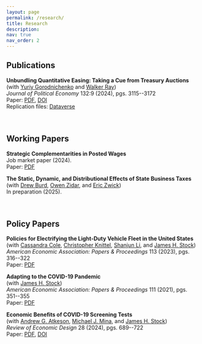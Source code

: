 ```yaml
---
layout: page
permalink: /research/
title: Research
description:  
nav: true
nav_order: 2
---
```



## Publications

<b>Unbundling Quantitative Easing: Taking a Cue from Treasury Auctions</b><br>
  (with [Yuriy Gorodnichenko](https://eml.berkeley.edu/~ygorodni/) and [Walker Ray](https://sites.google.com/view/walkerdray))<br>
  <i>Journal of Political Economy</i> 132:9 (2024), pgs. 3115--3172<br>
  Paper: [PDF](https://www.mdroste.com/files/unbundling_qe_jpe.pdf), [DOI](https://doi.org/10.1086/729581)<br>
  Replication files: [Dataverse](https://dataverse.harvard.edu/dataset.xhtml?persistentId=doi:10.7910/DVN/KHZI1L)<br><br><br>



## Working Papers


<b>Strategic Complementarities in Posted Wages</b><br>
  Job market paper (2024).<br>
  Paper: [PDF](https://www.mdroste.com/files/jmp_droste_current.pdf)<br>

<b>The Static, Dynamic, and Distributional Effects of State Business Taxes</b><br>
  (with [Drew Burd](https://economics.uchicago.edu/directory/samuel-burd), [Owen Zidar](https://zidar.princeton.edu/), and [Eric Zwick](http://www.ericzwick.com/))<br>
  In preparation (2025).<br><br><br>
  


## Policy Papers

<b>Policies for Electrifying the Light-Duty Vehicle Fleet in the United States</b><br>
  (with [Cassandra Cole](https://heep.hks.harvard.edu/people/cassandra-cole), [Christopher Knittel](https://mitsloan.mit.edu/faculty/directory/christopher-knittel), [Shanjun Li](http://li.dyson.cornell.edu/), and [James H. Stock](https://scholar.harvard.edu/stock/home))<br>
  <i>American Economic Association: Papers & Proceedings</i> 113 (2023), pgs. 316--322<br>
  Paper: [PDF](https://www.aeaweb.org/articles?id=10.1257/pandp.20231063)<br>

<b>Adapting to the COVID-19 Pandemic</b><br>
  (with [James H. Stock](https://scholar.harvard.edu/stock/home))<br>
  <i>American Economic Association: Papers & Proceedings</i> 111 (2021), pgs. 351--355<br>
  Paper: [PDF](https://www.aeaweb.org/articles?id=10.1257/pandp.20211063)<br>

<b>Economic Benefits of COVID-19 Screening Tests</b><br>
  (with [Andrew G. Atkeson](https://sites.google.com/site/andyatkeson/), [Michael J. Mina](https://ccdd.hsph.harvard.edu/people/michael-mina/), and [James H. Stock](https://scholar.harvard.edu/stock/home))<br>
  <i>Review of Economic Design</i> 28 (2024), pgs. 689--722<br>
  Paper: [PDF](https://www.nber.org/papers/w28031), [DOI](https://link.springer.com/article/10.1007/s10058-024-00361-1)<br><br>
